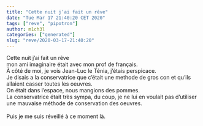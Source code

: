 ```yaml
---
title: "Cette nuit j’ai fait un rêve"
date: "Tue Mar 17 21:40:20 CET 2020"
tags: ["reve", "pipotron"]
author: m1ch3l
categories: ["generated"]
slug: "reve/2020-03-17-21:40:20"
---
```


Cette nuit j’ai fait un rêve<br>
mon ami imaginaire était avec mon prof de français.<br>
À côté de moi, je vois Jean-Luc le Ténia, j’étais perspicace.<br>
Je disais a la conservatrice que c’était une methode de gros con et qu’ils allaient casser toutes les oeuvres.<br>
On était dans l’espace, nous mangions des pommes.<br>
La conservatrice était très sympa, du coup, je ne lui en voulait pas d’utiliser une mauvaise méthode de conservation des oeuvres.<br>
<br>
Puis je me suis réveillé à ce moment là.<br>
<br>
